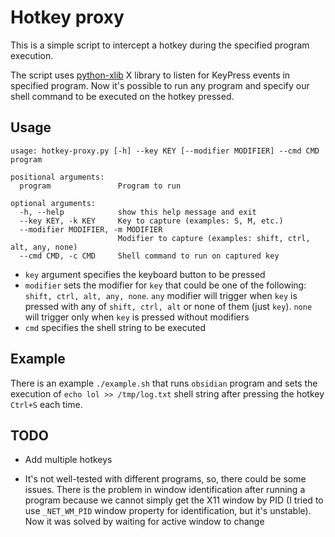 # Hotkey proxy

This is a simple script to intercept a hotkey during the specified program execution.

The script uses [python-xlib](https://pypi.org/project/python-xlib/) X library to listen for KeyPress events in specified program. Now it's possible to run any program and specify our shell command to be executed on the hotkey pressed.

## Usage

```
usage: hotkey-proxy.py [-h] --key KEY [--modifier MODIFIER] --cmd CMD program

positional arguments:
  program               Program to run

optional arguments:
  -h, --help            show this help message and exit
  --key KEY, -k KEY     Key to capture (examples: S, M, etc.)
  --modifier MODIFIER, -m MODIFIER
                        Modifier to capture (examples: shift, ctrl, alt, any, none)
  --cmd CMD, -c CMD     Shell command to run on captured key
```

* `key` argument specifies the keyboard button to be pressed
* `modifier` sets the modifier for `key` that could be one of the following: `shift, ctrl, alt, any, none`. `any` modifier will trigger when `key` is pressed with any of `shift, ctrl, alt` or none of them (just `key`). `none` will trigger only when `key` is pressed without modifiers
* `cmd` specifies the shell string to be executed

## Example

There is an example `./example.sh` that runs `obsidian` program and sets the execution of `echo lol >> /tmp/log.txt` shell string after pressing the hotkey `Ctrl+S` each time.

## TODO

* Add multiple hotkeys

* It's not well-tested with different programs, so, there could be some issues. There is the problem in window identification after running a program because we cannot simply get the X11 window by PID (I tried to use `_NET_WM_PID` window property for identification, but it's unstable). Now it was solved by waiting for active window to change
